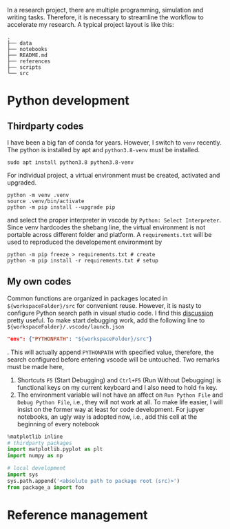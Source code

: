 In a research project, there are multiple programming, simulation and writing tasks. Therefore, it is necessary to streamline the workflow to accelerate my research. A typical project layout is like this:

```shell
.
├── data
├── notebooks
├── README.md
├── references
├── scripts
└── src
```

# Python development
## Thirdparty codes
I have been a big fan of conda for years. However, I switch to `venv` recently. The python is installed by apt and `python3.8-venv` must be installed.
```shell
sudo apt install python3.8 python3.8-venv
```
For individual project, a virtual environment must be created, activated and upgraded.
```shell
python -m venv .venv
source .venv/bin/activate
python -m pip install --upgrade pip
```
and select the proper interpreter in vscode by `Python: Select Interpreter`. Since venv hardcodes the shebang line, the virtual environment is not portable across different folder and platform. A `requirements.txt` will be used to reproduced the developement environment by
```shell
python -m pip freeze > requirements.txt # create
python -m pip install -r requirements.txt # setup
```
## My own codes
Common functions are organized in packages located in `${workspaceFolder}/src` for convenient reuse. However, it is nasty to configure Python search path in visual studio code. I find this [discussion](https://stackoverflow.com/questions/53653083/how-to-correctly-set-pythonpath-for-visual-studio-code) pretty useful. To make start debugging work, add the following line to `${workspaceFolder}/.vscode/launch.json`
```json
"env": {"PYTHONPATH": "${workspaceFolder}/src"}
```
. This will actually append `PYTHONPATH` with specified value, therefore, the search configured before entering vscode will be untouched. Two remarks must be made here,
1. Shortcuts `F5` (Start Debugging) and `Ctrl+F5` (Run Without Debugging) is functional keys on my current keyboard and I also need to hold `fn` key.
2. The environment variable will not have an affect on `Run Python File` and `Debug Python File`, i.e., they will not work at all. To make life easier, I will insist on the former way at least for code development.
For jupyer notebooks, an ugly way is adopted now, i.e., add this cell at the beginning of every notebook
```python
%matplotlib inline
# thirdparty packages
import matplotlib.pyplot as plt
import numpy as np

# local development
import sys
sys.path.append('<absolute path to package root (src)>')
from package_a import foo
```
# Reference management